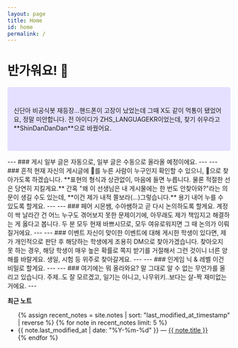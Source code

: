 ```yaml
---
layout: page
title: Home
id: home
permalink: /
---
```


# 반가워요! 🌱

<p style="padding: 3em 1em; background: #e5e0ff; border-radius: 4px;">
  신단아 비공식봇 재등장...핸드폰이 고장이 났었는데 그때 X도 같이 먹통이 됐었어요, 정말 미안합니다. 전 아이디가 ZHS_LANGUAGEKR이었는데, 찾기 쉬우라고 **ShinDanDanDan**으로 바꿨어요.
</p>
---
### 게시
일부 글은 자동으로, 일부 글은 수동으로 올라올 예정이에요.
---
---
### 흔적
현재 자신의 게시글에 💖를 누른 사람이 누구인지 확인할 수 있으니, 💖으로 찾아가도록 하겠습니다. **표현의 형식과 상관없이, 마음에 들면 누릅니다. 물론 적절한 선은 당연히 지킬게요.** 간혹 "왜 이 선생님은 내 게시물에는 한 번도 안찾아와?"라는 의문이 생길 수도 있는데, **이건 제가 내적 쫄보라(...)그렇습니다.** 용기 내어 누를 수 있도록 할게요.
---
---
### 페어
시몬쌤, 수아쌤하고 곧 다시 논의하도록 할게요. 계정이 싹 날라간 건 어느 누구도 겪어보지 못한 문제이기에, 아무래도 제가 책임지고 해결하는 게 옳다고 봅니다. 두 분 모두 현재 바쁘시므로, 모두 여유로워지면 그 때 논의가 이뤄질거에요.
---
---
### 이벤트
자신이 맞이한 이벤트에 대해 게시한 학생이 있다면, 제가 개인적으로 판단 후 해당하는 학생에게 조용히 DM으로 찾아가겠습니다. 찾아오지 못 하는 경우, 해당 학생이 매우 높은 확률로 쪽지 받기를 거절해서 그런 것이니 너른 양해를 바랄게요. 생일, 시험 등 위주로 찾아갈게요.
---
---
### 인게임 닉 & 레벨
이건 비밀로 할게요.
---
---
### 여기에는 뭐 올라와요?
말 그대로 알 수 없는 무언가를 올리고 있습니다. 주제..도 잘 모르겠고, 일기는 아니고, 나무위키..보다는 살-짝 재미없는 거에요.
---

<strong>최근 노트</strong>

<ul>
  {% assign recent_notes = site.notes | sort: "last_modified_at_timestamp" | reverse %}
  {% for note in recent_notes limit: 5 %}
    <li>
      {{ note.last_modified_at | date: "%Y-%m-%d" }} — <a class="internal-link" href="{{ site.baseurl }}{{ note.url }}">{{ note.title }}</a>
    </li>
  {% endfor %}
</ul>

<style>
  .wrapper {
    max-width: 46em;
  }
</style>
